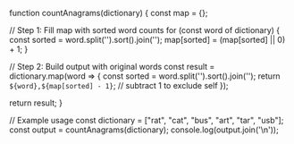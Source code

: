 function countAnagrams(dictionary) {
  const map = {};

  // Step 1: Fill map with sorted word counts
  for (const word of dictionary) {
    const sorted = word.split('').sort().join('');
    map[sorted] = (map[sorted] || 0) + 1;
  }

  // Step 2: Build output with original words
  const result = dictionary.map(word => {
    const sorted = word.split('').sort().join('');
    return `${word},${map[sorted] - 1}`; // subtract 1 to exclude self
  });

  return result;
}

// Example usage
const dictionary = ["rat", "cat", "bus", "art", "tar", "usb"];
const output = countAnagrams(dictionary);
console.log(output.join('\n'));
